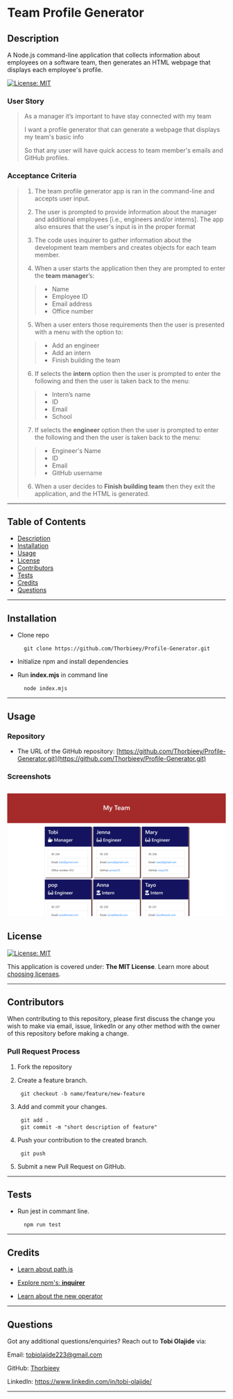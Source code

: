 # Team Profile Generator
  
## Description 
  
A Node.js command-line application that collects information about employees on a software team, then generates an HTML webpage that displays each employee's profile.

[![License: MIT](https://img.shields.io/badge/License-MIT-yellow.svg)](https://opensource.org/licenses/MIT)

### User Story
> As a manager it’s important to have stay connected with my team 
>
>  I want a profile generator that can generate a webpage that displays my team's basic info
>
>  So that any user will have quick access to team member's emails and GitHub profiles.

### Acceptance Criteria
>1. The team profile generator app is ran in the command-line and accepts user input.
>
> 2. The user is prompted to provide information about the manager and additional employees [i.e., engineers and/or interns]. The app also ensures that the user's input is in the proper format
>
> 3. The code uses inquirer to gather information about the development team members and creates objects for each team member.
>
> 4. When a user starts the application then they are prompted to enter the **team manager**’s:
>> * Name
>> * Employee ID
>> * Email address
>> * Office number
>
> 5. When a user enters those requirements then the user is presented with a menu with the option to:
>> * Add an engineer
>> * Add an intern 
>> * Finish building the team
> 
> 6. If selects the **intern** option then the user is prompted to enter the following and then the user is taken back to the menu:
>> * Intern’s name
>> * ID
>> * Email
>> * School
> 
> 7. If selects the **engineer** option then the user is prompted to enter the following and then the user is taken back to the menu:
>> * Engineer's Name
>> * ID
>> * Email
>> * GitHub username
> 
> 6. When a user decides to **Finish building team** then they exit the application, and the HTML is generated. 

---
## Table of Contents

* [Description](#description)
* [Installation](#installation)
* [Usage](#usage)
* [License](#license)
* [Contributors](#contributors)
* [Tests](#tests)
* [Credits](#credits)
* [Questions](#questions)

---
## Installation

- Clone repo

        git clone https://github.com/Thorbieey/Profile-Generator.git
        

- Initialize npm and install dependencies

- Run **index.mjs** in command line

        node index.mjs

---
## Usage 

### Repository

* The URL of the GitHub repository: 
[https://github.com/Thorbieey/Profile-Generator.git](https://github.com/Thorbieey/Profile-Generator.git)

### Screenshots

![Screenshot](./assets/images/screenshot-team-profile-generator.png)
---
## License
[![License: MIT](https://img.shields.io/badge/License-MIT-yellow.svg)](https://opensource.org/licenses/MIT)

This application is covered under: **The MIT License**. Learn more about [choosing licenses](https://choosealicense.com/licenses/).

---
## Contributors

When contributing to this repository, please first discuss the change you wish to make via email, issue, linkedIn or any other method with the owner of this repository before making a change. 

### Pull Request Process

1. Fork the repository

2. Create a feature branch.

        git checkout -b name/feature/new-feature

3. Add and commit your changes.

        git add .
        git commit -m "short description of feature"

4. Push your contribution to the created branch.

        git push

5. Submit a new Pull Request on GitHub.

---
## Tests

- Run jest in commant line.

        npm run test

---
## Credits

- [Learn about path.js](https://nodejs.org/api/path.html#pathjoinpaths)

- [Explore npm's: **inquirer**](https://www.npmjs.com/package/inquirer)

- [Learn about the new operator](https://developer.mozilla.org/en-US/docs/Web/JavaScript/Reference/Operators/newo)

---
## Questions

Got any additional questions/enquiries? Reach out to **Tobi Olajide** via:

Email: tobiolajide223@gmail.com

GitHub: [Thorbieey](https://github.com/Thorbieey)

LinkedIn: https://www.linkedin.com/in/tobi-olajide/

  
---
